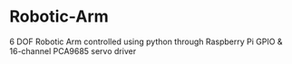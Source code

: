 # Robotic-Arm
6 DOF Robotic Arm controlled using python through Raspberry Pi GPIO &amp; 16-channel PCA9685 servo driver
